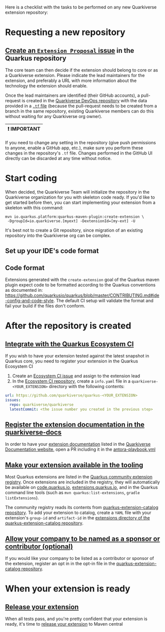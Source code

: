 Here is a checklist with the tasks to be performed on any new Quarkiverse extension repository: 

# Requesting a new repository

## [Create an `Extension Proposal` issue](https://github.com/quarkusio/quarkus/issues/new?assignees=&labels=kind%2Fextension-proposal&template=extension_proposal.yml) in the Quarkus repository 

The core team can then decide if the extension should belong to core or as a Quarkiverse extension. Please indicate the lead maintainers for the extension, and preferably a URL with more information about the technology the extension should enable. 

Once the lead maintainers are identified (their GitHub accounts), a pull-request is created in the [Quarkiverse DevOps repository](https://github.com/quarkiverse/quarkiverse-devops) with the data provided in a [`.tf` file](https://github.com/quarkiverse/quarkiverse-devops#workflow-for-new-repositories) (because the pull-request needs to be created from a branch in the same repository, existing Quarkiverse members can do this without waiting for any Quarkiverse org owner).

| :exclamation:  IMPORTANT   |
|----------------------------|
If you need to change any setting in the repository (give push permissions to anyone, enable a GitHub app, etc.), make sure you perform these changes in the repository's `.tf` file. Changes performed in the GitHub UI directly can be discarded at any time without notice.   

# Start coding 

When decided, the Quarkiverse Team will initialize the repository in the Quarkiverse organization for you with skeleton code ready. If you'd like to get started before then, you can start implementing your extension from a skeleton with this command:
```shell
mvn io.quarkus.platform:quarkus-maven-plugin:create-extension \
 -DgroupId=io.quarkiverse.[myext] -DextensionId=[my-ext] -U
```

It's best not to create a Git repository, since migration of an existing repository into the Quarkiverse org can be complex. 

## Set up your IDE's code format 

## Code format

Extensions generated with the `create-extension` goal of the Quarkus maven plugin expect code to be formatted according to the Quarkus conventions as documented in: https://github.com/quarkusio/quarkus/blob/master/CONTRIBUTING.md#ide-config-and-code-style. The default CI setup will validate the format and fail your build if the files don't conform.

# After the repository is created

## [Integrate with the Quarkus Ecosystem CI](https://github.com/quarkusio/quarkus-ecosystem-ci#what-its-all-about)

If you wish to have your extension tested against the latest snapshot in Quarkus core, you need to register your extension in the Quarkus Ecosystem CI

1. Create an [Ecosystem CI issue](https://github.com/quarkiverse/quarkiverse/issues/new/choose) and assign to the extension lead 
2. In the [Ecosystem CI repository](https://github.com/quarkusio/quarkus-ecosystem-ci), create a `info.yaml` file in a `quarkiverse-<YOUR_EXTENSION>` directory with the following contents:

```yaml
url: https://github.com/quarkiverse/quarkus-<YOUR_EXTENSION>
issues:
  repo: quarkiverse/quarkiverse
  latestCommit: <the issue number you created in the previous step>
``` 

## [Register the extension documentation in the quarkiverse-docs](https://github.com/quarkiverse/quarkiverse-docs)

In order to have your [extension documentation](https://github.com/quarkiverse/quarkiverse/wiki#documenting-your-extension) listed in the [Quarkiverse Documentation website](https://quarkiverse.github.io/quarkiverse-docs/), open a PR including it in the [antora-playbook.yml](https://github.com/quarkiverse/quarkiverse-docs/blob/main/antora-playbook.yml)

## [Make your extension available in the tooling](https://github.com/quarkusio/quarkus-extension-catalog#extensions)

Most Quarkus extensions are listed in the [Quarkus community extension registry](https://quarkus.io/guides/extension-registry-user#registry.quarkus.io).
Once extensions are included in the registry, they will automatically be available on [code.quarkus.io](https://code.quarkus.io), [extensions.quarkus.io](https://extensions.quarkus.io), and in the Quarkus command line tools (such as `mvn quarkus:list-extensions`, `gradle listExtensions`). 

The community registry reads its contents from [quarkus-extension-catalog repository](https://github.com/quarkusio/quarkus-extension-catalog/tree/main/extensions). To add your extension to catalog, create a `YAML` file with your extension's `group-id` and `artifact-id` in the [extensions directory of the quarkus-extension-catalog repository](https://github.com/quarkusio/quarkus-extension-catalog/tree/main/extensions). 

## [Allow your company to be named as a sponsor or contributor (optional)](https://github.com/quarkusio/quarkus-extension-catalog#extensions)

If you would like your company to be listed as a contributor or sponsor of the extension, register an opt in in the 
 opt-in file in the [quarkus-extension-catalog repository](https://github.com/quarkusio/quarkus-extension-catalog/blob/main/named-contributing-orgs-opt-in.yml).  

# When your extension is ready

## [Release your extension](Release) 

When all tests pass, and you're pretty confident that your extension is ready, it's time to [release your extension](Release) to Maven central